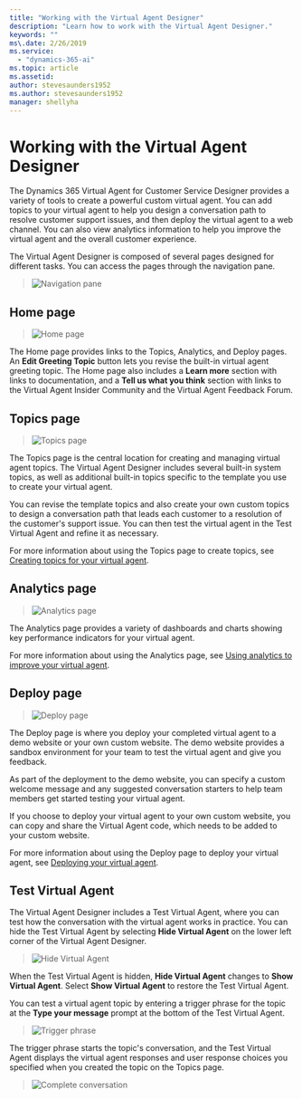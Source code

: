 ```yaml
---
title: "Working with the Virtual Agent Designer"
description: "Learn how to work with the Virtual Agent Designer."
keywords: ""
ms\.date: 2/26/2019
ms.service:
  - "dynamics-365-ai"
ms.topic: article
ms.assetid: 
author: stevesaunders1952
ms.author: stevesaunders1952
manager: shellyha
---
```


# Working with the Virtual Agent Designer

The Dynamics 365 Virtual Agent for Customer Service Designer provides a variety of tools to create a powerful custom virtual agent. You can add topics to your virtual agent to help you design a conversation path to resolve customer support issues, and then deploy the virtual agent to a web channel. You can also view analytics information to help you improve the virtual agent and the overall customer experience.

The Virtual Agent Designer is composed of several pages designed for different tasks. You can access the pages through the navigation pane.

   > ![Navigation pane](media/nav-pane.png)

## Home page

   > ![Home page](media/open-bot.png)

The Home page provides links to the Topics, Analytics, and Deploy pages.  An **Edit Greeting Topic** button lets you revise the built-in virtual agent greeting topic. The Home page also includes a **Learn more** section with links to documentation, and a **Tell us what you think** section with links to the Virtual Agent Insider Community and the Virtual Agent Feedback Forum.

## Topics page

   > ![Topics page](media/topics-page.png)

The Topics page is the central location for creating and managing virtual agent topics. The Virtual Agent Designer includes several built-in system topics, as well as additional built-in topics specific to the template you use to create your virtual agent.

You can revise the template topics and also create your own custom topics to design a conversation path that leads each customer to a resolution of the customer's support issue. You can then test the virtual agent in the Test Virtual Agent and refine it as necessary.

For more information about using the Topics page to create topics, see [Creating topics for your virtual agent](getting-started-create-topics.md).

## Analytics page

   > ![Analytics page](media/analytics-page.png)

The Analytics page provides a variety of dashboards and charts showing key performance indicators for your virtual agent.

For more information about using the Analytics page, see [Using analytics to improve your virtual agent](getting-started-analytics.md).

## Deploy page

   > ![Deploy page](media/deploy-page.png)

The Deploy page is where you deploy your completed virtual agent to a demo website or your own custom website. The demo website provides a sandbox environment for your team to test the virtual agent and give you feedback.

As part of the deployment to the demo website, you can specify a custom welcome message and any suggested conversation starters to help team members get started testing your virtual agent.

If you choose to deploy your virtual agent to your own custom website, you can copy and share the Virtual Agent code, which needs to be added to your custom website.

For more information about using the Deploy page to deploy your virtual agent, see [Deploying your virtual agent](getting-started-deploy.md).

## Test Virtual Agent

The Virtual Agent Designer includes a Test Virtual Agent, where you can test how the conversation with the virtual agent works in practice. You can hide the Test Virtual Agent by selecting **Hide Virtual Agent** on the lower left corner of the Virtual Agent Designer.

   > ![Hide Virtual Agent](media/hide-test-va.png)

When the Test Virtual Agent is hidden, **Hide Virtual Agent** changes to **Show Virtual Agent**. Select **Show Virtual Agent** to restore the Test Virtual Agent.

You can test a virtual agent topic by entering a trigger phrase for the topic at the **Type your message** prompt at the bottom of the Test Virtual Agent.

   > ![Trigger phrase](media/enter-trigger.png)

The trigger phrase starts the topic's conversation, and the Test Virtual Agent displays the virtual agent responses and user response choices you specified when you created the topic on the Topics page.

   > ![Complete conversation](media/test-conversation.png)
